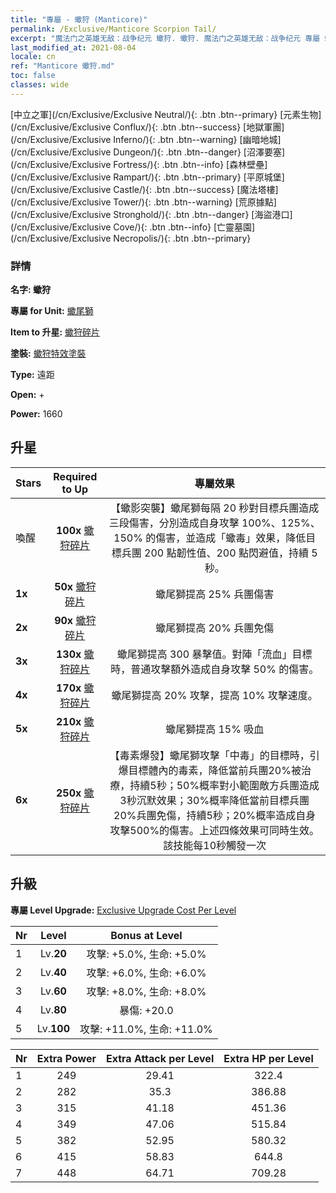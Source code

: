 ```yaml
---
title: "專屬 - 蠍狩 (Manticore)"
permalink: /Exclusive/Manticore Scorpion Tail/
excerpt: "魔法门之英雄无敌：战争纪元 蠍狩. 蠍狩. 魔法门之英雄无敌：战争纪元 專屬 蠍狩. 蠍尾獅 專屬."
last_modified_at: 2021-08-04
locale: cn
ref: "Manticore 蠍狩.md"
toc: false
classes: wide
---
```

 [中立之軍](/cn/Exclusive/Exclusive Neutral/){: .btn .btn--primary} [元素生物](/cn/Exclusive/Exclusive Conflux/){: .btn .btn--success} [地獄軍團](/cn/Exclusive/Exclusive Inferno/){: .btn .btn--warning} [幽暗地城](/cn/Exclusive/Exclusive Dungeon/){: .btn .btn--danger} [沼澤要塞](/cn/Exclusive/Exclusive Fortress/){: .btn .btn--info} [森林壁壘](/cn/Exclusive/Exclusive Rampart/){: .btn .btn--primary} [平原城堡](/cn/Exclusive/Exclusive Castle/){: .btn .btn--success} [魔法塔樓](/cn/Exclusive/Exclusive Tower/){: .btn .btn--warning} [荒原據點](/cn/Exclusive/Exclusive Stronghold/){: .btn .btn--danger} [海盜港口](/cn/Exclusive/Exclusive Cove/){: .btn .btn--info} [亡靈墓園](/cn/Exclusive/Exclusive Necropolis/){: .btn .btn--primary} 

### 詳情
 **名字: 蠍狩** 

 **專屬 for Unit:** [蠍尾獅](/cn/units/Manticore/) 

 **Item to 升星:** [蠍狩碎片](/cn/Items/con_992/)

 **塗裝:** [蠍狩特效塗裝](/cn/Items/con_660/)

 **Type:** 遠距

 **Open:** +

 **Power:** 1660

## 升星

  |     Stars    |  Required to Up | 專屬效果 |
  |:-------------|:---------------:|:---------------:|
  |  喚醒  | **100x** [蠍狩碎片](/cn/Items/con_992/) | 【蠍影突襲】蠍尾獅每隔 20 秒對目標兵團造成三段傷害，分別造成自身攻擊 100%、125%、150% 的傷害，並造成「蠍毒」效果，降低目標兵團 200 點韌性值、200 點閃避值，持續 5 秒。 |
  | **1x** <i class="fas fa-star"/> | **50x** [蠍狩碎片](/cn/Items/con_992/) | 蠍尾獅提高 25% 兵團傷害 |
  | **2x** <i class="fas fa-star"/> | **90x** [蠍狩碎片](/cn/Items/con_992/) | 蠍尾獅提高 20% 兵團免傷 |
  | **3x** <i class="fas fa-star"/> | **130x** [蠍狩碎片](/cn/Items/con_992/) | 蠍尾獅提高 300 暴擊值。對陣「流血」目標時，普通攻擊額外造成自身攻擊 50% 的傷害。 |
  | **4x** <i class="fas fa-star"/> | **170x** [蠍狩碎片](/cn/Items/con_992/) | 蠍尾獅提高 20% 攻擊，提高 10% 攻擊速度。 |
  | **5x** <i class="fas fa-star"/> | **210x** [蠍狩碎片](/cn/Items/con_992/) | 蠍尾獅提高 15% 吸血 |
  | **6x** <i class="fas fa-star"/> | **250x** [蠍狩碎片](/cn/Items/con_992/) | 【毒素爆發】蠍尾獅攻擊「中毒」的目標時，引爆目標體內的毒素，降低當前兵團20%被治療，持續5秒；50%概率對小範圍敵方兵團造成3秒沉默效果；30%概率降低當前目標兵團20%兵團免傷，持續5秒；20%概率造成自身攻擊500%的傷害。上述四條效果可同時生效。該技能每10秒觸發一次 |


## 升級
 **專屬 Level Upgrade:** [Exclusive Upgrade Cost Per Level](/Exclusive/ExclusiveUpgradeCostPerLevel/)

  |  Nr  |   Level  | Bonus at Level |
  |:-----|:--------:|:--------------:|
  | 1 | Lv.**20** | 攻擊: +5.0%, 生命: +5.0% |
  | 2 | Lv.**40** | 攻擊: +6.0%, 生命: +6.0% |
  | 3 | Lv.**60** | 攻擊: +8.0%, 生命: +8.0% |
  | 4 | Lv.**80** | 暴傷: +20.0 |
  | 5 | Lv.**100** | 攻擊: +11.0%, 生命: +11.0% |


  |  Nr  |  Extra Power | Extra Attack per Level | Extra HP per Level |
  |:-----|:--------:|:--------:|:--------:|
  | 1 | 249 | 29.41 | 322.4 |
  | 2 | 282 | 35.3 | 386.88 |
  | 3 | 315 | 41.18 | 451.36 |
  | 4 | 349 | 47.06 | 515.84 |
  | 5 | 382 | 52.95 | 580.32 |
  | 6 | 415 | 58.83 | 644.8 |
  | 7 | 448 | 64.71 | 709.28 |


